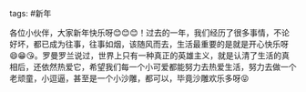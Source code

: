 tags: #新年

各位小伙伴，大家新年快乐呀😊😊😊！过去的一年，我们经历了很多事情，不论好坏，都已成为往事，往事如烟，该随风而去，生活最重要的是就是开心快乐呀😄😁😘。罗曼罗兰说过，世界上只有一种真正的英雄主义，就是认清了生活的真相后，还依然热爱它，希望我们每一个小可爱都能努力去热爱生活，努力去做一个老顽童，小逗逼，甚至是一个小沙雕，都可以，毕竟沙雕欢乐多呀😝